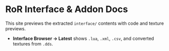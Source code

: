 # RoR Interface & Addon Docs

This site previews the extracted `interface/` contents with code and texture previews.

- **Interface Browser → Latest** shows `.lua`, `.xml`, `.csv`, and converted textures from `.dds`.
